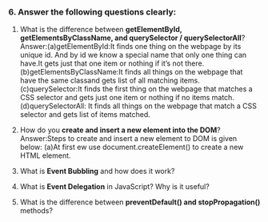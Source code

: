 
### 6. Answer the following questions clearly:

1. What is the difference between **getElementById, getElementsByClassName, and querySelector / querySelectorAll**?
Answer:(a)getElementById:It finds one thing on the webpage by its unique id. And by id we know a special name that only one thing can have.It gets just that one item or nothing if it’s not there.
(b)getElementsByClassName:It finds all things on the webpage that have the same classand gets list of all matching items.
(c)querySelector:It finds the first thing on the webpage that matches a CSS selector and gets just one item or nothing if no items match.
(d)querySelectorAll: It finds all things on the webpage that match a CSS selector and gets list of items matched.

2. How do you **create and insert a new element into the DOM**?
Answer:Steps to create and insert a new element to DOM is given below:
(a)At first ew use document.createElement() to create a new HTML element.





3. What is **Event Bubbling** and how does it work?
4. What is **Event Delegation** in JavaScript? Why is it useful?
5. What is the difference between **preventDefault() and stopPropagation()** methods?

